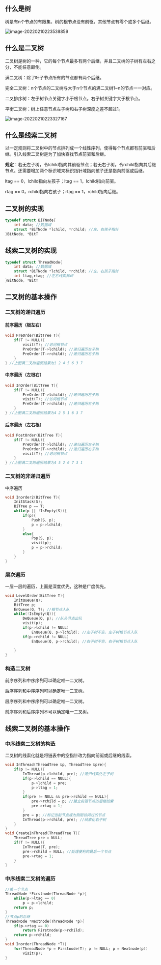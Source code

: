 ## 什么是树

树是有n个节点的有限集，树的根节点没有前驱，其他节点有零个或多个后继。

![image-20220210223538859](http://reujbch3s.hn-bkt.clouddn.com/img/202202102235925.png)

## 什么是二叉树

二叉树是树的一种，它的每个节点最多有两个后继，并且二叉树的子树有左右之分，不能任意颠倒。

满二叉树：除了叶子节点所有的节点都有两个后继。

完全二叉树：n个节点的二叉树与大于n个节点的满二叉树1~n的节点一一对应。

二叉排序树：左子树节点关键字小于根节点，右子树关键字大于根节点。

平衡二叉树：树上任意节点左子树和右子树深度之差不超过1。

![image-20220210223327167](http://reujbch3s.hn-bkt.clouddn.com/img/202202102233207.png)

## 什么是线索二叉树

以一定规则将二叉树中的节点排列成一个线性序列，使得每个节点都有前驱和后继。引入线索二叉树是为了加快查找节点前驱和后继。

**规定**：若无左子树，令lchild指向其前驱节点；若无右子树，令rchild指向其后继节点。还需要增加两个标识域来标识指针域指向孩子还是指向前驱或后继。

ltag == 0，lchild指向左孩子；ltag == 1，lchild指向前驱。

rtag == 0，rchild指向右孩子；rtag == 1，rchild指向后继。

## 二叉树的实现

~~~C++
typedef struct BiTNode{
    int data; //数据域
    struct *BiTNode *lchild, *rchild; //左、右孩子指针
}BitNode, *BitT
~~~

## 线索二叉树的实现

~~~C++
typedef struct ThreadNode{
    int data; //数据域
    struct *BiTNode *lchild, *rchild; //左、右孩子指针
    int ltag,rtag; //左右线索标识
}BitNode, *BitT
~~~

## 二叉树的基本操作

### 二叉树的递归遍历

#### 前序遍历（根左右）

~~~C++
void PreOrder(BitTree T){
    if(T != NULL){
        visit(T); //访问根节点
        PreOrder(T->lchild); //递归遍历左子树
        PreOrder(T->rchild); //递归遍历右子树
    }
} //上图满二叉树遍历结果为1 2 4 5 6 3 7
~~~

#### 中序遍历（左根右）

~~~C++
void InOrder(BitTree T){
    if(T != NULL){
        PreOrder(T->lchild); //递归遍历左子树
        visit(T); //访问根节点
        PreOrder(T->rchild); //递归遍历右子树
    }
} //上图满二叉树遍历结果为4 2 5 1 6 3 7
~~~

#### 后序遍历（左右根）

~~~C++
void PostOrder(BitTree T){
    if(T != NULL){
        PreOrder(T->lchild); //递归遍历左子树
        PreOrder(T->rchild); //递归遍历右子树
        visit(T); //访问根节点
    }
} //上图满二叉树遍历结果为4 5 2 6 7 3 1
~~~

### 二叉树的非递归遍历

中序遍历

~~~C++
void Inorder2(BitTree T){
    InitStack(S);
    BiTree p == T;
    while(p || !IsEmpty(S)){
        if(p){
            Push(S, p);
            p = p->lchild;
        }
        else{
            Pop(S, p);
            visit(p);
            p = p->rchild;
        }
    }
}
~~~

### 层次遍历

一层一层的遍历，上面是深度优先，这种是广度优先。

~~~C++
void LevelOrder(BitTree T){
    InitQueue(Q);
    BitTree p;
    EnQueue(Q, T); //根节点入队
    while(!IsEmpty(Q)){
        DeQueue(Q, p); //队头节点出队
        visit(p);
        if(p->lchild != NULL)
            EnQueue(Q, p->lchild); //左子树不空，左子树根节点入队
        if(p->rchild != NULL)
            EnQueue(Q, p->rchild); //右子树不空，右子树根节点入队
        
    }
}
~~~

### 构造二叉树

前序序列和中序序列可以确定唯一二叉树。

后序序列和中序序列可以确定唯一二叉树。

层序序列和中序序列可以确定唯一二叉树。

前序序列和后序序列不可以确定唯一二叉树。

## 线索二叉树的基本操作

### 中序线索二叉树的构造

二叉树的线索化就是将链表中的空指针改为指向前驱或后继的线索。

~~~C++
void InThread(ThreadTree &p, ThreadTree &pre){
    if(p != NULL){
        InThread(p->lchild, pre); //递归线索化左子树
        if(p->lchild == NULL){
            p->lchild = pre;
            p->ltag = 1;
        }
        if(pre != NULL && pre->rchild == NULL){
            pre->rchild = p; //建立前驱节点的后继线索
            pre->rtag = 1;
        }
        pre = p; //标记当前节点成为刚刚访问过的节点
        InThread(p->rchild, pre); //线索化右子树
    }
}
void CreateInThread(ThreadTree T){
    ThreadTree pre = NULL;
    if(T != NULL){
        InThread(T, pre);
        pre->rchild = NULL; //处理便利的最后一个节点
        pre->rtag = 1; 
    }
}
~~~

### 中序线索二叉树的遍历

~~~C++
//第一个节点
ThreadNode *Firstnode(ThreadNode *p){
    while(p->ltag == 0)
        p = p->lchild;
    return p;
}
//节点p的后继
ThreadNode *Nextnode(ThreadNode *p){
    if(p->rtag == 0)
        return Firstnode(p->rchild);
    return p->rchild;
}
void Inorder(ThreadNode *T){
    for(ThreadNode *p = Firstnode(T); p != NULL; p = Nextnode(p))
        visit(p);
}
~~~

